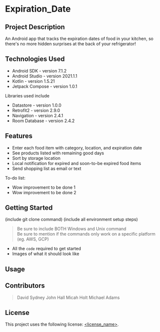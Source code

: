 # Expiration_Date

## Project Description

An Android app that tracks the expiration dates of food in your kitchen, so there's no more hidden surprises at the back of your refrigerator!

## Technologies Used

* Android SDK - version 7.1.2
* Android Studio - version 2021.1.1
* Kotlin - version 1.5.21
* Jetpack Compose - version 1.0.1

Libraries used include
* Datastore - version 1.0.0
* Retrofit2 - version 2.9.0
* Navigation - version 2.4.1
* Room Database - version 2.4.2

## Features

* Enter each food item with category, location, and expiration date
* See products listed with remaining good days
* Sort by storage location
* Local notification for expired and soon-to-be expired food items
* Send shopping list as email or text

To-do list:
* Wow improvement to be done 1
* Wow improvement to be done 2

## Getting Started
   
(include git clone command)
(include all environment setup steps)

> Be sure to include BOTH Windows and Unix command  
> Be sure to mention if the commands only work on a specific platform (eg. AWS, GCP)

- All the `code` required to get started
- Images of what it should look like

## Usage



## Contributors

> David Sydney
> John Hall
> Micah Holt
> Michael Adams

## License

This project uses the following license: [<license_name>](<link>).
